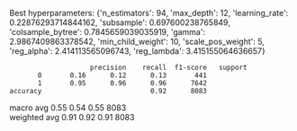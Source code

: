 Best hyperparameters: {'n_estimators': 94, 'max_depth': 12, 'learning_rate': 0.22876293714844162, 'subsample': 0.697600238765849, 'colsample_bytree': 0.7845659039035919, 'gamma': 2.9867409863378542, 'min_child_weight': 10, 'scale_pos_weight': 5, 'reg_alpha': 2.414113565096743, 'reg_lambda': 3.415155064636657}
  
  
```Plain
				    precision    recall  f1-score   support
       0       0.16      0.12      0.13       441
       1       0.95      0.96      0.96      7642
accuracy                           0.92      8083
```
macro avg 0.55 0.54 0.55 8083  
weighted avg 0.91 0.92 0.91 8083